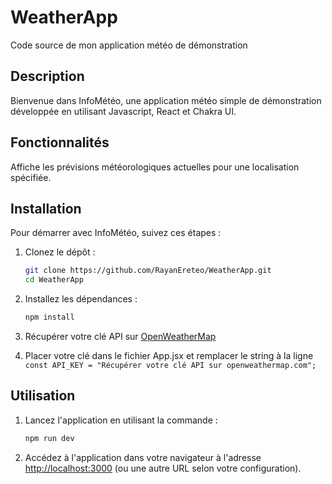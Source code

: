 # WeatherApp

Code source de mon application météo de démonstration

## Description
Bienvenue dans InfoMétéo, une application météo simple de démonstration développée en utilisant Javascript, React et Chakra UI.

## Fonctionnalités
Affiche les prévisions météorologiques actuelles pour une localisation spécifiée.

## Installation
Pour démarrer avec InfoMétéo, suivez ces étapes :

1. Clonez le dépôt :
    ```bash
    git clone https://github.com/RayanEreteo/WeatherApp.git
    cd WeatherApp
    ```

2. Installez les dépendances :
    ```bash
    npm install
    ```
3. Récupérer votre clé API sur [OpenWeatherMap](https://openweathermap.org)

4. Placer votre clé dans le fichier App.jsx et remplacer le string à la ligne ``const API_KEY = "Récupérer votre clé API sur openweathermap.com";``

## Utilisation
1. Lancez l'application en utilisant la commande :
    ```bash
    npm run dev
    ```
2. Accédez à l'application dans votre navigateur à l'adresse [http://localhost:3000](http://localhost:3000) (ou une autre URL selon votre configuration).
